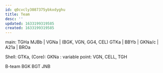 ```yaml
---
id: q0cvcly3087375ybkxdyghu
title: Team
desc: ''
updated: 1633199319585
created: 1633199319585
---
```


main:
    TGHa    MJBb | VGNa | (BGK, VGN, GG4, CEL)
    GTKa         | BBYb |
    GKNa/c       | A21a | BROa

Shell: GTKa, (Core): GKNa : variable point: VGN, CELL, TGH

B-team
    BGK
    BGT
    JNB